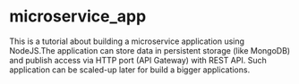 # microservice_app

This is a tutorial about building a microservice application using NodeJS.The application can store data in persistent storage (like MongoDB) and publish access via HTTP port (API Gateway) with REST API. 
Such application can be scaled-up later for build a bigger applications.
